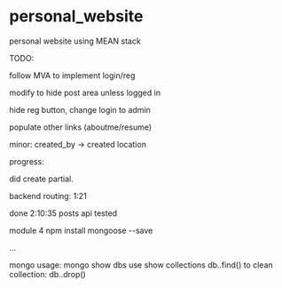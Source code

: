 # personal_website
personal website using MEAN stack


TODO:

follow MVA to implement login/reg

modify to hide post area unless logged in

hide reg button, change login to admin

populate other links (aboutme/resume)


minor:
created_by -> created location







progress:

did create partial.

backend routing: 1:21


done 2:10:35 posts api tested






module 4 
npm install mongoose --save




...

mongo usage:
mongo
show dbs
use <db>
show collections
db.<collection>.find()
	to clean collection:
db.<collection>.drop()
